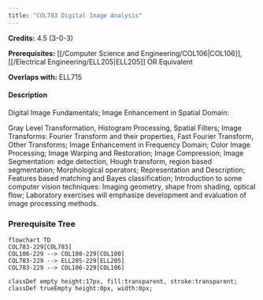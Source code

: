 ```yaml
---
title: "COL783 Digital Image Analysis"
---
```

**Credits:** 4.5 (3-0-3)

**Prerequisites:** [[/Computer Science and Engineering/COL106|COL106]], [[/Electrical Engineering/ELL205|ELL205]] OR Equivalent

**Overlaps with:** ELL715

#### Description
Digital Image Fundamentals; Image Enhancement in Spatial Domain:

Gray Level Transformation, Histogram Processing, Spatial Filters; Image Transforms: Fourier Transform and their properties, Fast Fourier Transform, Other Transforms; Image Enhancement in Frequency Domain; Color Image Processing; Image Warping and Restoration; Image Compression; Image Segmentation: edge detection, Hough transform, region based segmentation; Morphological operators; Representation and Description; Features based matching and Bayes classification; Introduction to some computer vision techniques: Imaging geometry, shape from shading, optical flow; Laboratory exercises will emphasize development and evaluation of image processing methods.

### Prerequisite Tree

```mermaid
flowchart TD
COL783-229[COL783]
COL106-229 --> COL100-229[COL100]
COL783-229 --> ELL205-229[ELL205]
COL783-229 --> COL106-229[COL106]

classDef empty height:17px, fill:transparent, stroke:transparent;
classDef trueEmpty height:0px, width:0px;
```